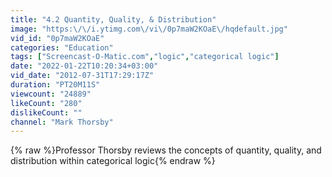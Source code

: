 ```yaml
---
title: "4.2 Quantity, Quality, & Distribution"
image: "https:\/\/i.ytimg.com\/vi\/0p7maW2KOaE\/hqdefault.jpg"
vid_id: "0p7maW2KOaE"
categories: "Education"
tags: ["Screencast-O-Matic.com","logic","categorical logic"]
date: "2022-01-22T10:20:34+03:00"
vid_date: "2012-07-31T17:29:17Z"
duration: "PT20M11S"
viewcount: "24889"
likeCount: "280"
dislikeCount: ""
channel: "Mark Thorsby"
---
```

{% raw %}Professor Thorsby reviews the concepts of quantity, quality, and distribution within categorical logic{% endraw %}

